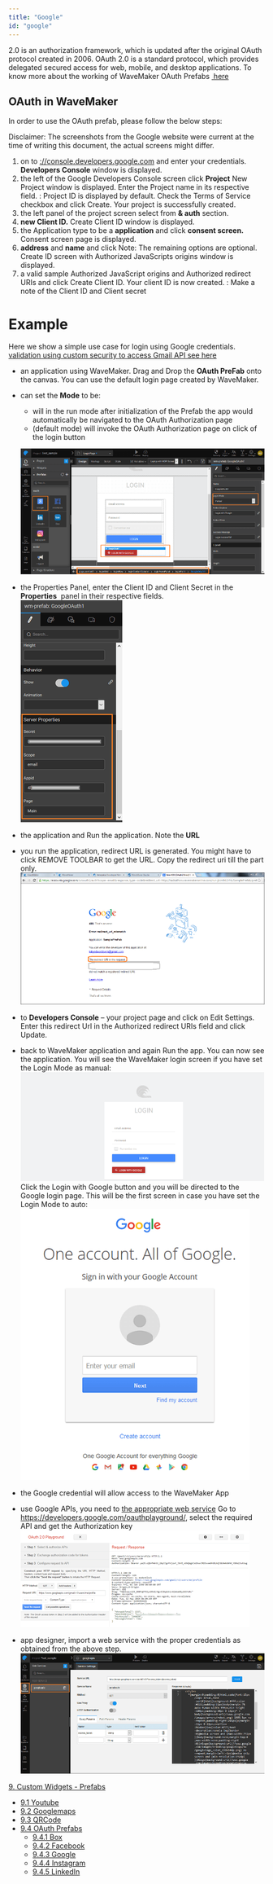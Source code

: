 ```yaml
---
title: "Google"
id: "google"
---
```


2.0 is an authorization framework, which is updated after the original OAuth protocol created in 2006. OAuth 2.0 is a standard protocol, which provides delegated secured access for web, mobile, and desktop applications. To know more about the working of WaveMaker OAuth Prefabs [ here](/learn/app-development/widgets/prefab/oauth-prefabs/)

## OAuth in WaveMaker

In order to use the OAuth prefab, please follow the below steps:

Disclaimer: The screenshots from the Google website were current at the time of writing this document, the actual screens might differ.

1. on to [://console.developers.google.com](https://console.developers.google.com) and enter your credentials. **Developers Console** window is displayed.
2. the left of the Google Developers Console screen click **Project** New Project window is displayed. Enter the Project name in its respective field. : Project ID is displayed by default. Check the Terms of Service checkbox and click Create. Your project is successfully created.
3. the left panel of the project screen select from **& auth** section.
4. **new Client ID.** Create Client ID window is displayed.
5. the Application type to be a **application** and click **consent screen.** Consent screen page is displayed.
6. **address** and **name** and click Note: The remaining options are optional. Create ID screen with Authorized JavaScripts origins window is displayed.
7. a valid sample Authorized JavaScript origins and Authorized redirect URIs and click Create Client ID. Your client ID is now created. : Make a note of the Client ID and Client secret

# Example

Here we show a simple use case for login using Google credentials. [validation using custom security to access Gmail API see here](/learn/how-tos/custom-security-using-google-oauth-prefab/)

- an application using WaveMaker. Drag and Drop the **OAuth PreFab** onto the canvas. You can use the default login page created by WaveMaker.
- can set the **Mode** to be:
    
    - will in the run mode after initialization of the Prefab the app would automatically be navigated to the OAuth Authorization page
    - (default mode) will invoke the OAuth Authorization page on click of the login button
    
    [![](../assets/Google_design1.png)](../assets/Google_design1.png)
- the Properties Panel, enter the Client ID and Client Secret in the **Properties**  panel in their respective fields. [![](../assets/Google_props1.png)](../assets/Google_props1.png)
- the application and Run the application. Note the **URL**
- you run the application, redirect URL is generated. You might have to click REMOVE TOOLBAR to get the URL. Copy the redirect uri till the part only. [![](../assets/Google_run.png)](../assets/Google_run.png)
- to **Developers Console** – your project page and click on Edit Settings. Enter this redirect Url in the Authorized redirect URIs field and click Update.
- back to WaveMaker application and again Run the app. You can now see the application. You will see the WaveMaker login screen if you have set the Login Mode as manual: [![](../assets/Google_run_manual.png)](../assets/Google_run_manual.png) Click the Login with Google button and you will be directed to the Google login page. This will be the first screen in case you have set the Login Mode to auto: [![](../assets/Google_run_auto.png)](../assets/Google_run_auto.png)
- the Google credential will allow access to the WaveMaker App
- use Google APIs, you need to [the appropriate web service](/learn/web-services/#setup) Go to https://developers.google.com/oauthplayground/, select the required API and get the Authorization key [![](../assets/Google_API.png)](../assets/Google_API.png)
- app designer, import a web service with the proper credentials as obtained from the above step. [![](../assets/Google_Service.png)](../assets/Google_Service.png)

[9\. Custom Widgets - Prefabs](/learn/app-development/widgets/widget-library/#prefabs)

- [9.1 Youtube](/learn/app-development/widgets/prefab/youtube/)
- [9.2 Googlemaps](/learn/app-development/widgets/prefab/googlemaps/)
- [9.3 QRCode](/learn/app-development/widgets/prefab/qrcode/)
- [9.4 OAuth Prefabs](/learn/app-development/widgets/prefab/oauth-prefabs/)
    - [9.4.1 Box](/learn/app-development/widgets/prefab/oauth-prefabs/box/)
    - [9.4.2 Facebook](/learn/app-development/widgets/prefab/oauth-prefabs/facebook/)
    - [9.4.3 Google](/learn/app-development/widgets/prefab/oauth-prefabs/google/)
    - [9.4.4 Instagram](learn/app-development/widgets/prefab/oauth-prefabs/instagram/)
    - [9.4.5 LinkedIn](/learn/app-development/widgets/prefab/oauth-prefabs/linkedin/)
